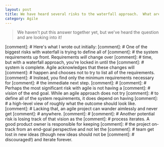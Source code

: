 ```yaml
---
layout: post
title: We have heard several risks to the waterfall approach.  What are the risks to agile approach?
category: Agile
---
```


> We haven't put this answer together yet, but we've heard the question and are looking into it!

[comment]: # Here's what I wrote out initially:
[comment]: # One of the biggest risks with waterfall is trying to define all of
[comment]: # the system requirements up front.  Requirements _will_ change over
[comment]: # time, but with a waterfall approach, you're locked in until the
[comment]: # system is complete.  Agile acknowledges that these changes will
[comment]: # happen and chooses not to try to list all of the requirements.
[comment]: # Instead, you find only the minimum requirements necessary for
[comment]: # the immediate next step.
[comment]: #
[comment]: # Perhaps the most significant risk with agile is not having a
[comment]: # _vision_ of the end goal.  While an agile approach does not try
[comment]: # to define all of the system requirements, it does depend on having
[comment]: # a high-level view of roughly what the outcome should look like.
[comment]: # Lacking that, an agile project can wander aimlessly and never get
[comment]: # anywhere.
[comment]: #
[comment]: # Another potential risk is losing track of that vision as the
[comment]: # process iterates.  A good product owner is responsible for keeping
[comment]: # the project on-track from an end-goal perspective and not let the
[comment]: # team get lost in new ideas (though new ideas should not be
[comment]: # discouraged!) and iterate forever.
